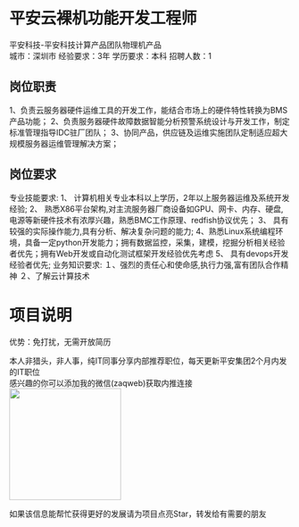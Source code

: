 # 平安云裸机功能开发工程师
平安科技-平安科技计算产品团队物理机产品  
城市：深圳市 经验要求：3年 学历要求：本科  招聘人数：1

## 岗位职责
1、负责云服务器硬件运维工具的开发工作，能结合市场上的硬件特性转换为BMS产品功能；
   2、负责服务器硬件故障数据智能分析预警系统设计与开发工作，制定标准管理指导IDC驻厂团队；
   3、协同产品，供应链及运维实施团队定制适应超大规模服务器运维管理解决方案；

## 岗位要求
专业技能要求:
   1、 计算机相关专业本科以上学历，2年以上服务器运维及系统开发经验;
   2、 熟悉X86平台架构,对主流服务器厂商设备如GPU、网卡、内存、硬盘,电源等新硬件技术有浓厚兴趣，熟悉BMC工作原理、redfish协议优先；
   3、 具有较强的实际操作能力,具有分析、解决复杂问题的能力;
   4、熟悉Linux系统编程环境，具备一定python开发能力；拥有数据监控，采集，建模，挖掘分析相关经验者优先；拥有Web开发或自动化测试框架开发经验优先考虑
   5、 具有devops开发经验者优先;
   业务知识要求:
   １、强烈的责任心和使命感,执行力强,富有团队合作精神
   ２、了解云计算技术

# 项目说明

优势：免打扰，无需开放简历

本人非猎头，非人事，纯IT同事分享内部推荐职位，每天更新平安集团2个月内发的IT职位  
感兴趣的你可以添加我的微信(zaqweb)获取内推连接  
<img src="https://github.com/zaqweb/PA-IT-JOBS/blob/master/WechatICode.jpeg"  height="200" width="200">

如果该信息能帮忙获得更好的发展请为项目点亮Star，转发给有需要的朋友




